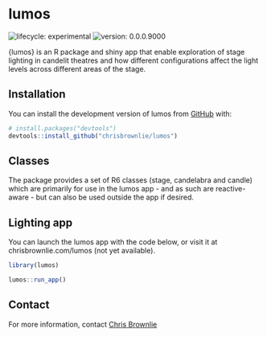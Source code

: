 
<!-- README.md is generated from README.Rmd. Please edit that file -->

# lumos

<!-- badges: start -->

![lifecycle:
experimental](https://img.shields.io/badge/lifecycle-experimental-orange)
![version:
0.0.0.9000](https://img.shields.io/badge/version-0.0.0.9000-blueviolet)
<!-- badges: end -->

{lumos} is an R package and shiny app that enable exploration of stage
lighting in candelit theatres and how different configurations affect
the light levels across different areas of the stage.

## Installation

You can install the development version of lumos from
[GitHub](https://github.com/) with:

``` r
# install.packages("devtools")
devtools::install_github("chrisbrownlie/lumos")
```

## Classes

The package provides a set of R6 classes (stage, candelabra and candle)
which are primarily for use in the lumos app - and as such are
reactive-aware - but can also be used outside the app if desired.

## Lighting app

You can launch the lumos app with the code below, or visit it at
chrisbrownlie.com/lumos (not yet available).

``` r
library(lumos)

lumos::run_app()
```

## Contact

For more information, contact [Chris
Brownlie](mailto:chris.brownlie@hotmail.co.uk)
